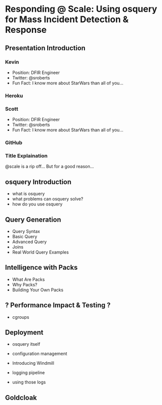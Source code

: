 # Responding @ Scale: Using osquery for Mass Incident Detection & Response

## Presentation Introduction
### Kevin
- Position: DFIR Engineer
- Twitter: @sroberts
- Fun Fact: I know more about StarWars than all of you...
### Heroku
### Scott
- Position: DFIR Engineer
- Twitter: @sroberts
- Fun Fact: I know more about StarWars than all of you...
### GitHub



### Title Explaination
@scale is a rip off... But for a good reason...

## osquery Introduction
- what is osquery
- what problems can osquery solve?
- how do you use osquery

## Query Generation
- Query Syntax
- Basic Query
- Advanced Query
- Joins
- Real World Query Examples

## Intelligence with Packs
- What Are Packs
- Why Packs?
- Building Your Own Packs

## ? Performance Impact & Testing ?
- cgroups

## Deployment
- osquery itself
- configuration management
- Introducing Windmill

- logging pipeline
- using those logs


## Goldcloak
